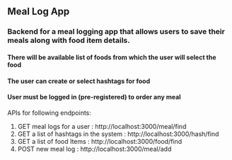 ## Meal Log App

### Backend for a meal logging app that allows users to save their meals along with food item details.
#### There will be available list of foods from which the user will select the food
#### The user can create or select hashtags for food
#### User must be logged in (pre-registered) to order any meal


APIs for following endpoints:

1. GET meal logs for a user : http://localhost:3000/meal/find
2. GET a list of hashtags in the system : http://localhost:3000/hash/find
3. GET a list of food Items : http://localhost:3000/food/find 
4. POST new meal log : http://localhost:3000/meal/add
